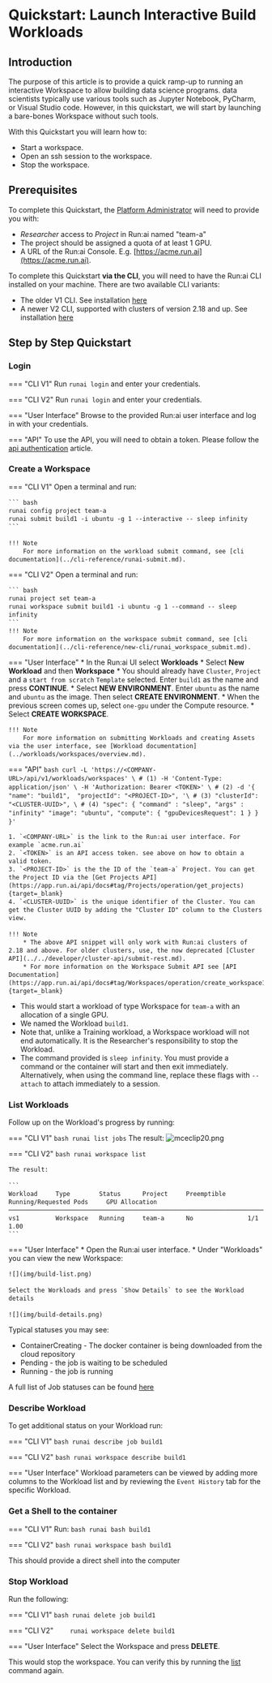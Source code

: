 # Quickstart: Launch Interactive Build Workloads

## Introduction

The purpose of this article is to provide a quick ramp-up to running an interactive Workspace to allow building data science programs. data scientists typically use various tools such as Jupyter Notebook,  PyCharm, or Visual Studio code. However, in this quickstart, we will start by launching a bare-bones Workspace without such tools. 

With this Quickstart you will learn how to:

*   Start a workspace.
*   Open an ssh session to the workspace.
*   Stop the workspace.


## Prerequisites 

To complete this Quickstart, the [Platform Administrator](../../platform-admin/overview.md) will need to provide you with:

* _Researcher_ access to _Project_ in Run:ai named "team-a"
* The project should be assigned a quota of at least 1 GPU. 
* A URL of the Run:ai Console. E.g. [https://acme.run.ai](https://acme.run.ai).

To complete this Quickstart __via the CLI__, you will need to have the Run:ai CLI installed on your machine. There are two available CLI variants:

* The older V1 CLI. See installation [here](../../admin/researcher-setup/cli-install.md)
* A newer V2 CLI, supported with clusters of version 2.18 and up. See installation [here](../../admin/researcher-setup/new-cli-install.md)

## Step by Step Quickstart

### Login

=== "CLI V1"
    Run `runai login` and enter your credentials.

=== "CLI V2"
    Run `runai login` and enter your credentials.

=== "User Interface"
    Browse to the provided Run:ai user interface and log in with your credentials.

=== "API"
    To use the API, you will need to obtain a token. Please follow the [api authentication](../../developer/rest-auth.md) article.


### Create a Workspace


=== "CLI V1"
    Open a terminal and run:

    ``` bash
    runai config project team-a   
    runai submit build1 -i ubuntu -g 1 --interactive -- sleep infinity
    ```

    !!! Note
        For more information on the workload submit command, see [cli documentation](../cli-reference/runai-submit.md).

=== "CLI V2"
    Open a terminal and run:

    ``` bash
    runai project set team-a
    runai workspace submit build1 -i ubuntu -g 1 --command -- sleep infinity
    ```
    !!! Note
        For more information on the workspace submit command, see [cli documentation](../cli-reference/new-cli/runai_workspace_submit.md).

=== "User Interface"
    * In the Run:ai UI select __Workloads__
    * Select __New Workload__ and then __Workspace__
    * You should already have `Cluster`, `Project` and a `start from scratch` `Template` selected. Enter `build1` as the name and press __CONTINUE__.
    * Select __NEW ENVIRONMENT__. Enter `ubuntu` as the name and `ubuntu` as the image. Then select __CREATE ENVIRONMENT__.
    * When the previous screen comes up, select `one-gpu` under the Compute resource. 
    * Select __CREATE WORKSPACE__.
    
    !!! Note
        For more information on submitting Workloads and creating Assets via the user interface, see [Workload documentation](../workloads/workspaces/overview.md).

=== "API"
    ``` bash
    curl -L 'https://<COMPANY-URL>/api/v1/workloads/workspaces' \ # (1)
    -H 'Content-Type: application/json' \
    -H 'Authorization: Bearer <TOKEN>' \ # (2)
    -d '{ 
        "name": "build1", 
        "projectId": "<PROJECT-ID>", '\ # (3)
        "clusterId": "<CLUSTER-UUID>", \ # (4)
        "spec": {
            "command" : "sleep",
            "args" : "infinity"
            "image": "ubuntu",
            "compute": {
            "gpuDevicesRequest": 1
            }
        }
    }'
    ``` 

    1. `<COMPANY-URL>` is the link to the Run:ai user interface. For example `acme.run.ai`
    2. `<TOKEN>` is an API access token. see above on how to obtain a valid token.
    3. `<PROJECT-ID>` is the the ID of the `team-a` Project. You can get the Project ID via the [Get Projects API](https://app.run.ai/api/docs#tag/Projects/operation/get_projects){target=_blank}
    4. `<CLUSTER-UUID>` is the unique identifier of the Cluster. You can get the Cluster UUID by adding the "Cluster ID" column to the Clusters view. 

    !!! Note
        * The above API snippet will only work with Run:ai clusters of 2.18 and above. For older clusters, use, the now deprecated [Cluster API](../../developer/cluster-api/submit-rest.md).
        * For more information on the Workspace Submit API see [API Documentation](https://app.run.ai/api/docs#tag/Workspaces/operation/create_workspace1){target=_blank} 

* This would start a workload of type Workspace for `team-a` with an allocation of a single GPU. 
* We named the Workload `build1`. 
* Note that, unlike a Training workload, a Workspace workload will not end automatically. It is the Researcher's responsibility to stop the Workload. 
* The command provided is ``sleep infinity``. You must provide a command or the container will start and then exit immediately. Alternatively, when using the command line, replace these flags with `--attach` to attach immediately to a session.


### List Workloads

Follow up on the Workload's progress by running:

=== "CLI V1"
    ``` bash
    runai list jobs
    ```
    The result:
    ![mceclip20.png](img/mceclip20.png)


=== "CLI V2"
    ``` bash
    runai workspace list
    ```

    The result:

    ```
    Workload     Type        Status      Project     Preemptible      Running/Requested Pods     GPU Allocation
    ─────────────────────────────────────────────────────────────────────────────────────────────────────────────
    vs1          Workspace   Running     team-a      No               1/1                        1.00
    ```

=== "User Interface"
    * Open the Run:ai user interface.
    * Under "Workloads" you can view the new Workspace:

    ![](img/build-list.png)

    Select the Workloads and press `Show Details` to see the Workload details

    ![](img/build-details.png) 


Typical statuses you may see:

*   ContainerCreating - The docker container is being downloaded from the cloud repository
*   Pending - the job is waiting to be scheduled
*   Running - the job is running

A full list of Job statuses can be found [here](../workloads/overviews/workload-support.md#workload-statuses)

### Describe Workload

To get additional status on your Workload run:

=== "CLI V1"
    ``` bash
    runai describe job build1
    ```

=== "CLI V2"
    ``` bash
    runai workspace describe build1
    ```

=== "User Interface"
    Workload parameters can be viewed by adding more columns to the Workload list and by reviewing the `Event History` tab for the specific Workload. 


### Get a Shell to the container

=== "CLI V1"
    Run:
    ``` bash
    runai bash build1
    ```

=== "CLI V2"
    ``` bash
    runai workspace bash build1
    ```

This should provide a direct shell into the computer

 


### Stop Workload

Run the following:

=== "CLI V1"
    ``` bash
    runai delete job build1
    ```

=== "CLI V2"
    ```    
    runai workspace delete build1
    ```

=== "User Interface"
    Select the Workspace and press __DELETE__.

This would stop the workspace. You can verify this by running the [list](#list-workloads) command again.

